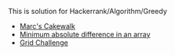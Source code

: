 This is solution for Hackerrank/Algorithm/Greedy

* [Marc's Cakewalk](https://www.hackerrank.com/challenges/marcs-cakewalk/problem)
* [Minimum absolute difference in an array](https://www.hackerrank.com/challenges/minimum-absolute-difference-in-an-array/problem)
* [Grid Challenge](https://www.hackerrank.com/challenges/grid-challenge/problem)
